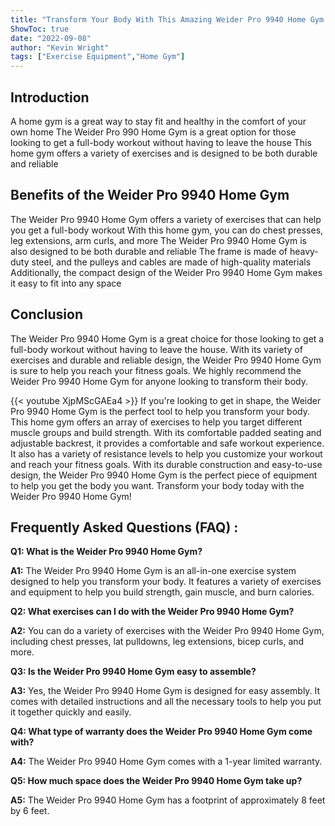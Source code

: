 ```yaml
---
title: "Transform Your Body With This Amazing Weider Pro 9940 Home Gym!"
ShowToc: true 
date: "2022-09-08"
author: "Kevin Wright" 
tags: ["Exercise Equipment","Home Gym"]
---
```

## Introduction 
A home gym is a great way to stay fit and healthy in the comfort of your own home The Weider Pro 990 Home Gym is a great option for those looking to get a full-body workout without having to leave the house This home gym offers a variety of exercises and is designed to be both durable and reliable

## Benefits of the Weider Pro 9940 Home Gym
The Weider Pro 9940 Home Gym offers a variety of exercises that can help you get a full-body workout With this home gym, you can do chest presses, leg extensions, arm curls, and more The Weider Pro 9940 Home Gym is also designed to be both durable and reliable The frame is made of heavy-duty steel, and the pulleys and cables are made of high-quality materials Additionally, the compact design of the Weider Pro 9940 Home Gym makes it easy to fit into any space

## Conclusion
The Weider Pro 9940 Home Gym is a great choice for those looking to get a full-body workout without having to leave the house. With its variety of exercises and durable and reliable design, the Weider Pro 9940 Home Gym is sure to help you reach your fitness goals. We highly recommend the Weider Pro 9940 Home Gym for anyone looking to transform their body.

{{< youtube XjpMScGAEa4 >}} 
If you're looking to get in shape, the Weider Pro 9940 Home Gym is the perfect tool to help you transform your body. This home gym offers an array of exercises to help you target different muscle groups and build strength. With its comfortable padded seating and adjustable backrest, it provides a comfortable and safe workout experience. It also has a variety of resistance levels to help you customize your workout and reach your fitness goals. With its durable construction and easy-to-use design, the Weider Pro 9940 Home Gym is the perfect piece of equipment to help you get the body you want. Transform your body today with the Weider Pro 9940 Home Gym!

## Frequently Asked Questions (FAQ) :
**Q1: What is the Weider Pro 9940 Home Gym?**

**A1:** The Weider Pro 9940 Home Gym is an all-in-one exercise system designed to help you transform your body. It features a variety of exercises and equipment to help you build strength, gain muscle, and burn calories. 

**Q2: What exercises can I do with the Weider Pro 9940 Home Gym?**

**A2:** You can do a variety of exercises with the Weider Pro 9940 Home Gym, including chest presses, lat pulldowns, leg extensions, bicep curls, and more. 

**Q3: Is the Weider Pro 9940 Home Gym easy to assemble?**

**A3:** Yes, the Weider Pro 9940 Home Gym is designed for easy assembly. It comes with detailed instructions and all the necessary tools to help you put it together quickly and easily. 

**Q4: What type of warranty does the Weider Pro 9940 Home Gym come with?**

**A4:** The Weider Pro 9940 Home Gym comes with a 1-year limited warranty. 

**Q5: How much space does the Weider Pro 9940 Home Gym take up?**

**A5:** The Weider Pro 9940 Home Gym has a footprint of approximately 8 feet by 6 feet.



